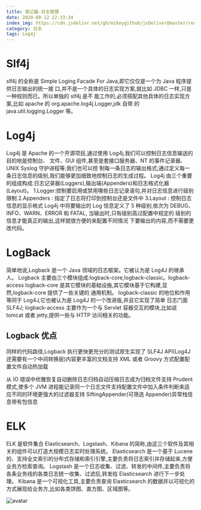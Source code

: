 ```yaml
---
title: 笔记篇-日志管理
date: 2020-08-12 22:33:34
index_img: https://cdn.jsdelivr.net/gh/mikeygithub/jsDeliver@master/resource/img/log4j.jpg
category: 日志
tags: Log4j
---
```


# Slf4j
slf4j 的全称是 Simple Loging Facade For Java,即它仅仅是一个为 Java 程序提供日志输出的统一接
口,并不是一个具体的日志实现方案,就比如 JDBC 一样,只是一种规则而已。所以单独的 slf4j 是不
能工作的,必须搭配其他具体的日志实现方案,比如 apache 的 org.apache.log4j.Logger,jdk 自带
的 java.util.logging.Logger 等。

# Log4j
Log4j 是 Apache 的一个开源项目,通过使用 Log4j,我们可以控制日志信息输送的目的地是控制台、
文件、GUI 组件,甚至是套接口服务器、NT 的事件记录器、UNIX Syslog 守护进程等;我们也可以控
制每一条日志的输出格式;通过定义每一条日志信息的级别,我们能够更加细致地控制日志的生成过程。
Log4j 由三个重要的组成构成:日志记录器(Loggers),输出端(Appenders)和日志格式化器(Layout)。
1.Logger:控制要启用或禁用哪些日志记录语句,并对日志信息进行级别限制
2.Appenders : 指定了日志将打印到控制台还是文件中
3.Layout : 控制日志信息的显示格式
Log4j 中将要输出的 Log 信息定义了 5 种级别,依次为 DEBUG、INFO、WARN、ERROR 和 FATAL,
当输出时,只有级别高过配置中规定的 级别的信息才能真正的输出,这样就很方便的来配置不同情况
下要输出的内容,而不需要更改代码。

# LogBack

简单地说,Logback 是一个 Java 领域的日志框架。它被认为是 Log4J 的继承人。
Logback 主要由三个模块组成:logback-core,logback-classic。logback-access
logback-core 是其它模块的基础设施,其它模块基于它构建,显然,logback-core 提供了一些关键的
通用机制。
logback-classic 的地位和作用等同于 Log4J,它也被认为是 Log4J 的一个改进版,并且它实现了简单
日志门面 SLF4J;
logback-access 主要作为一个与 Servlet 容器交互的模块,比如说 tomcat 或者 jetty,提供一些与
HTTP 访问相关的功能。

## Logback 优点

同样的代码路径,Logback 执行更快更充分的测试原生实现了 SLF4J API(Log4J 还需要有一个中间转换层)内容更丰富的文档支持 XML 或者 Groovy 方式配置配置文件自动热加载

从 IO 错误中优雅恢复自动删除日志归档自动压缩日志成为归档文件支持 Prudent 模式,使多个 JVM 进程能记录同一个日志文件支持配置文件中加入条件判断来适应不同的环境更强大的过滤器支持 SiftingAppender(可筛选 Appender)异常栈信息带有包信息

# ELK

ELK 是软件集合 Elasticsearch、Logstash、Kibana 的简称,由这三个软件及其相关的组件可以打造大规模日志实时处理系统。
Elasticsearch 是一个基于 Lucene 的、支持全文索引的分布式存储和索引引擎,主要负责将日志索引并存储起来,方便业务方检索查询。
Logstash 是一个日志收集、过滤、转发的中间件,主要负责将各条业务线的各类日志统一收集、过滤后,转发给 Elasticsearch 进行下一步处理。
Kibana 是一个可视化工具,主要负责查询 Elasticsearch 的数据并以可视化的方式展现给业务方,比如各类饼图、直方图、区域图等。

![avatar](https://cdn.jsdelivr.net/gh/mikeygithub/jsDeliver@master/resource/img/elk.png)  


 